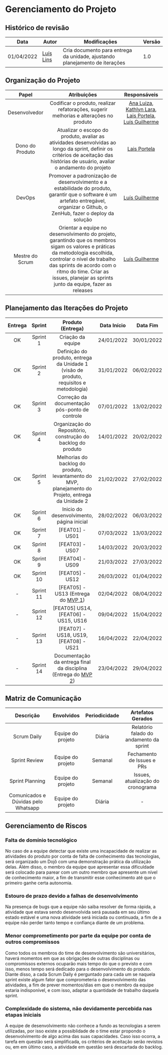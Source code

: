 # Gerenciamento do Projeto

## Histórico de revisão
| Data       | Autor                                        | Modificações                      | Versão |
| ---------- | -------------------------------------------- | --------------------------------- | ------ |
| 01/04/2022 | [Luís Lins](https://github.com/luisgaboardi) | Cria documento para entrega da unidade, ajustando planejamento de iterações | 1.0 |

## Organização do Projeto

| Papel         | Atribuições            | Responsáveis      |
|:-:|:-:|:-:|
| Desenvolvedor | Codificar o produto, realizar refatorações, sugerir melhorias e alterações no produto | [Ana Luiza](https://github.com/aluzianobriceno), [Kathlyn Lara](https://github.com/klmurussi), [Lais Portela](https://github.com/laispa), [Luís Guilherme](https://github.com/luisgaboardi) |
| Dono do Produto | Atualizar o escopo do produto, avaliar as atividades desenvolvidas ao longo da sprint, definir os critérios de aceitação das histórias de usuário, avaliar o andamento do projeto | [Lais Portela](https://github.com/laispa) |
| DevOps | Promover a padronização de desenvolvimento e a estabilidade do produto, garantir que o software é um artefato entregável, organizar o Github, o ZenHub, fazer o deploy da solução | [Luís Guilherme](https://github.com/luisgaboardi) |
| Mestre do Scrum | Orientar a equipe no desenvolvimento do projeto, garantindo que os membros sigam os valores e práticas da metodologia escolhida, controlar o nível de trabalho das sprints de acordo com o ritmo do time. Criar as issues, planejar as sprints junto da equipe, fazer as releases | [Luís Guilherme](https://github.com/luisgaboardi) |

## Planejamento das Iterações do Projeto

| Entrega | Sprint         | Produto (Entrega)            | Data Início      | Data Fim      |
|:-:|:-:|:-:|:-:|:-:|
| OK | Sprint 1 | Criação da equipe | 24/01/2022 | 30/01/2022 |
| OK | Sprint 2 | Definição do produto, entrega da Unidade 1 (visão de produto, requisitos e metodologia) | 31/01/2022 | 06/02/2022 |
| OK | Sprint 3 | Correção da documentação pós-ponto de controle | 07/01/2022 | 13/02/2022 |
| OK | Sprint 4 | Organização do Repositório, construção do backlog do produto | 14/01/2022 | 20/02/2022 |
| OK | Sprint 5 | Melhorias do backlog do produto, levantamento do MVP, planejamento do Projeto, entrega da Unidade 2 | 21/02/2022 | 27/02/2022 |
| OK | Sprint 6 | Inicio do desenvolvimento, página inicial | 28/02/2022 | 06/03/2022 |
| OK | Sprint 7 | [FEAT01] - US01 | 07/03/2022 | 13/03/2022 |
| OK | Sprint 8 | [FEAT03] - US07 | 14/03/2022 | 20/03/2022 |
| OK | Sprint 9 | [FEAT04] - US09 | 21/03/2022 | 27/03/2022 |
| OK | Sprint 10 | [FEAT05] - US12 | 26/03/2022 | 01/04/2022 |
| -  | Sprint 11 | [FEAT05] - US13 (Entrega do [MVP 1](../releases/mvp-1.md))| 02/04/2022 | 08/04/2022 |
| -  | Sprint 12 | [FEAT05] US14, [FEAT06] - US15, US16 | 09/04/2022 | 15/04/2022 |
| -  | Sprint 13 | [FEAT07] - US18, US19, [FEAT08] - US21 | 16/04/2022 | 22/04/2022 |
| -  | Sprint 14 | Documentação da entrega final da disciplina (Entrega do [MVP 2](../releases/mvp-2.md)) | 23/04/2022 | 29/04/2022 |

## Matriz de Comunicação

| Descrição         | Envolvidos            | Periodicidade      | Artefatos Gerados      |
|:-:|:-:|:-:|:-:|
| Scrum Daily | Equipe do projeto | Diária | Relatório falado do andamento da sprint |
| Sprint Review | Equipe do projeto | Semanal | Fechamento de Issues e PRs |
| Sprint Planning | Equipe do projeto | Semanal | Issues, atualização do cronograma |
| Comunicados e Dúvidas pelo Whatsapp | Equipe do projeto | Diária | - |

## Gerenciamento de Riscos

### Falta de domínio tecnológico
No caso de a equipe detectar que existe uma incapacidade de realizar as atividades do produto por conta de falta de conhecimento das tecnologias, será organizado um Dojô com uma demonstração prática da utilização delas. Além disso, o membro da equipe que apresentar essa dificuldade será colocado para parear com um outro membro que apresente um nível de conhecimento maior, a fim de transmitir esse conhecimento até que o primeiro ganhe certa autonomia.

### Estouro de prazo devido a falhas de desenvolvimento
Na presença de bugs que a equipe não saiba resolver de forma rápida, a atividade que estava sendo desenvolvida será pausada em seu último estado estável e uma nova atividade será iniciada ou continuada, a fim de a equipe não perder tanto tempo e confiança diante de um problema.

### Menor comprometimento por parte da equipe por conta de outros compromissos
Como todos os membros do time de desenvolvimento são universitários, haverá momentos em que as obrigações de outras disciplinas ou compromissos externos ocuparão mais tempo do que o previsto e com isso, menos tempo será dedicado para o desenvolvimento do produto. Diante disso, a cada Scrum Daily é perguntado para cada um se naquela sprint existe algum fator que comprometeria o desenvolvimento das atividades, a fim de prever momentos/dias em que o membro da equipe estaria indisponível, e com isso, adaptar a quantidade de trabalho daquela sprint.

### Complexidade do sistema, não devidamente percebida nas etapas iniciais
A equipe de desenvolvimento não conhece a fundo as tecnologias a serem utilizadas, por isso existe a possiblidade de o time estar propondo o desenvolvimento de algo acima das suas capacidades. Caso isso ocorra, a tarefa em questão será simplificada, os critérios de aceitação serão revistos ou, em em último caso, a atividade em questão será descartada do backlog.